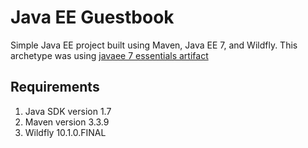 # Java EE Guestbook
Simple Java EE project built using Maven, Java EE 7, and Wildfly. This archetype was using [javaee 7 essentials artifact](https://github.com/AdamBien/javaee7-essentials-archetype)

## Requirements
1. Java SDK version 1.7
2. Maven version 3.3.9
3. Wildfly 10.1.0.FINAL
